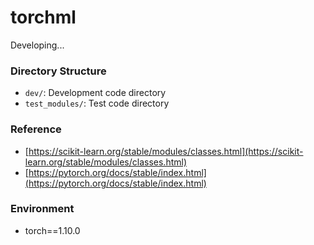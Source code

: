 # torchml
Developing...

### Directory Structure

- `dev/`: Development code directory
- `test_modules/`: Test code directory

### Reference

- [https://scikit-learn.org/stable/modules/classes.html](https://scikit-learn.org/stable/modules/classes.html)
- [https://pytorch.org/docs/stable/index.html](https://pytorch.org/docs/stable/index.html)


### Environment
- torch==1.10.0
